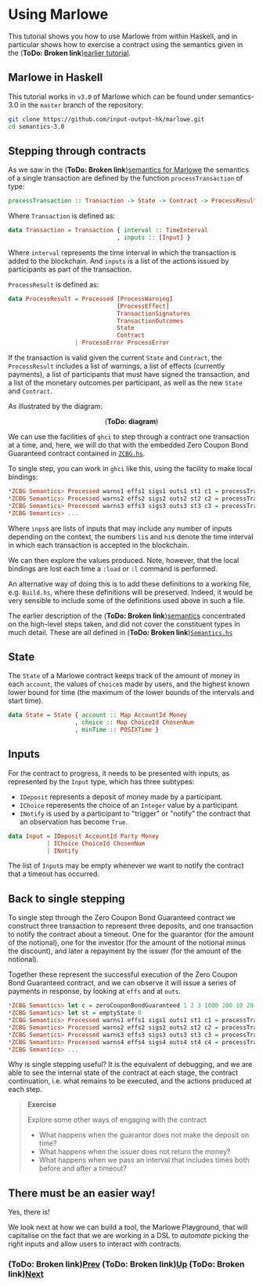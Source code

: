 # Using Marlowe

This tutorial shows you how to use Marlowe from within Haskell, and in particular shows how to exercise a contract using
the semantics given in the (**ToDo: Broken link**)[earlier tutorial](./marlowe-semantics.md).

## Marlowe in Haskell

This tutorial works in `v3.0` of Marlowe which can be found under semantics-3.0 in the `master` branch of the repository:
```bash
git clone https://github.com/input-output-hk/marlowe.git
cd semantics-3.0
```

## Stepping through contracts

As we saw in the (**ToDo: Broken link**)[semantics for Marlowe](./marlowe-semantics.md) the semantics of a single transaction
are defined by the function `processTransaction` of type:

```haskell
processTransaction :: Transaction -> State -> Contract -> ProcessResult
```

Where `Transaction` is defined as:

```haskell
data Transaction = Transaction { interval :: TimeInterval
                               , inputs :: [Input] }
```

Where `interval` represents the time interval in which the transaction is added to the blockchain. And `inputs` is a list
of the actions issued by participants as part of the transaction.

`ProcessResult` is defined as:

```haskell
data ProcessResult = Processed [ProcessWarning]
                               [ProcessEffect]
                               TransactionSignatures
                               TransactionOutcomes
                               State
                               Contract
                   | ProcessError ProcessError
```

If the transaction is valid given the current `State` and `Contract`, the `ProcessResult` includes a list of warnings,
a list of effects (currently payments), a list of participants that must have signed the transaction, and a list of the
monetary outcomes per participant, as well as the new `State` and `Contract`.

As illustrated by the diagram:

<p align="center">
 (<b>ToDo: diagram</b>)
</p>

We can use the facilities of `ghci` to step through a contract one transaction at a time, and, here, we will do that with
the embedded Zero Coupon Bond Guaranteed contract contained
in [`ZCBG.hs`](https://github.com/input-output-hk/marlowe/blob/master/semantics-3.0/ZCBG.hs).

To single step, you can work in `ghci` like this, using the facility to make local bindings:

```haskell
*ZCBG Semantics> Processed warns1 effs1 sigs1 outs1 st1 c1 = processTransaction (Transaction (li1, hi1) inps1) st c
*ZCBG Semantics> Processed warns2 effs2 sigs2 outs2 st2 c2 = processTransaction (Transaction (li2, hi2) inps2) st1 c1
*ZCBG Semantics> Processed warns3 effs3 sigs3 outs3 st3 c3 = processTransaction (Transaction (li3, hi3) inps3) st2 c2
*ZCBG Semantics> ...
```

Where `inps`s are lists of inputs that may include any number of inputs depending on the context, the numbers `li`s and
`hi`s denote the time interval in which each transaction is accepted in the blockchain.

We can then explore the values produced. Note, however, that the local bindings are lost each time a `:load` or `:l` command
is performed.

An alternative way of doing this is to add these definitions to a working file, e.g. `Build.hs`, where these definitions will
be preserved. Indeed, it would be very sensible to include some of the definitions used above in such a file.

The earlier description of the (**ToDo: Broken link**)[semantics](./marlowe-semantics.md) concentrated on the high-level
steps taken, and did not cover the constituent types in much detail. These are all defined in
(**ToDo: Broken link**)[`Semantics.hs`](https://github.com/input-output-hk/marlowe/blob/master/semantics-2.0/Semantics.hs)

## State

The `State` of a Marlowe contract keeps track of the amount of money in each `account`, the values of `choice`s made by
users, and the highest known lower bound for time (the maximum of the lower bounds of the intervals and start time).

```haskell
data State = State { account :: Map AccountId Money
                   , choice :: Map ChoiceId ChosenNum
                   , minTime :: POSIXTime }
```

## Inputs

For the contract to progress, it needs to be presented with inputs, as represented by the `Input` type, which has three
subtypes:
 * `IDeposit` represents a deposit of money made by a participant.
 * `IChoice` reperesents the choice of an `Integer` value by a participant.
 * `INotify` is used by a participant to "trigger" or "notify" the contract that an observation has become `True`.

```haskell
data Input = IDeposit AccountId Party Money
           | IChoice ChoiceId ChosenNum
           | INotify
```

The list of `Input`s may be empty whenever we want to notify the contract that a timeout has occurred.

## Back to single stepping

To single step through the Zero Coupon Bond Guaranteed contract we construct three transaction to represent
three deposits, and one transaction to notify the contract about a timeout. One for the guarantor (for the
amount of the notional), one for the investor (for the amount of the notional minus the discount),
and later a repayment by the issuer (for the amount of the notional).

Together these represent the successful execution of the Zero Coupon Bond Guaranteed contract, and we can observe
it will issue a series of payments in response, by looking at `effs` and at `outs`.

```haskell
*ZCBG Semantics> let c = zeroCouponBondGuaranteed 1 2 3 1000 200 10 20
*ZCBG Semantics> let st = emptyState 0
*ZCBG Semantics> Processed warns1 effs1 sigs1 outs1 st1 c1 = processTransaction (Transaction (0, 9) [IDeposit (AccountId 1 3) 3 1000]) st c
*ZCBG Semantics> Processed warns2 effs2 sigs2 outs2 st2 c2 = processTransaction (Transaction (3, 9) [IDeposit (AccountId 2 2) 2 800]) st1 c1
*ZCBG Semantics> Processed warns3 effs3 sigs3 outs3 st3 c3 = processTransaction (Transaction (10, 12) []) st2 c2
*ZCBG Semantics> Processed warns4 effs4 sigs4 outs4 st4 c4 = processTransaction (Transaction (17, 19) [IDeposit (AccountId 2 2) 1 1000]) st3 c3
*ZCBG Semantics> ...
```

Why is single stepping useful? It is the equivalent of debugging, and we are able to see the internal state of the contract
at each stage, the contract continuation, i.e. what remains to be executed, and the actions produced at each step.

> __Exercise__
>  
> Explore some other ways of engaging with the contract
> - What happens when the guarantor does not make the deposit on time?
> - What happens when the issuer does not return the money?
> - What happens when we pass an interval that includes times both before and after a timeout?

## There must be an easier way!

Yes, there is! 
       
We look next at how we can build a tool, the Marlowe Playground, that will capitalise on the fact that we are working in a
DSL to _automate_ picking the right inputs and allow users to interact with contracts.


### (**ToDo: Broken link**)[Prev](./embedded-marlowe.md) (**ToDo: Broken link**)[Up](./README.md) (**ToDo: Broken link**)[Next](./playground-overview.md)

